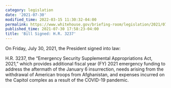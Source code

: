 ```yaml
---
category: legislation
date: '2021-07-30'
modified_time: 2022-03-15 11:30:32-04:00
permalink: https://www.whitehouse.gov/briefing-room/legislation/2021/07/30/bill-signed-h-r-3237/
published_time: 2021-07-30 17:58:23-04:00
title: 'Bill Signed: H.R. 3237'
---
```

 
On Friday, July 30, 2021, the President signed into law:

H.R. 3237, the “Emergency Security Supplemental Appropriations Act,
2021,” which provides additional fiscal year (FY) 2021 emergency funding
to address the aftermath of the January 6 insurrection, needs arising
from the withdrawal of American troops from Afghanistan, and expenses
incurred on the Capitol complex as a result of the COVID-19 pandemic.
